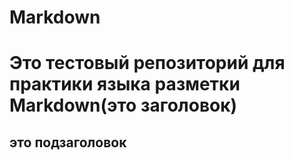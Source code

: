 # Markdown

Это тестовый репозиторий для практики языка разметки Markdown(это заголовок)
=
это подзаголовок
----------------
